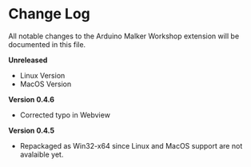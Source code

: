 # Change Log

All notable changes to the Arduino Malker Workshop extension will be documented in this file.

**Unreleased**

- Linux Version
- MacOS Version

**Version 0.4.6**
- Corrected typo in Webview 

**Version 0.4.5**
- Repackaged as Win32-x64 since Linux and MacOS support are not avalaible yet. 
